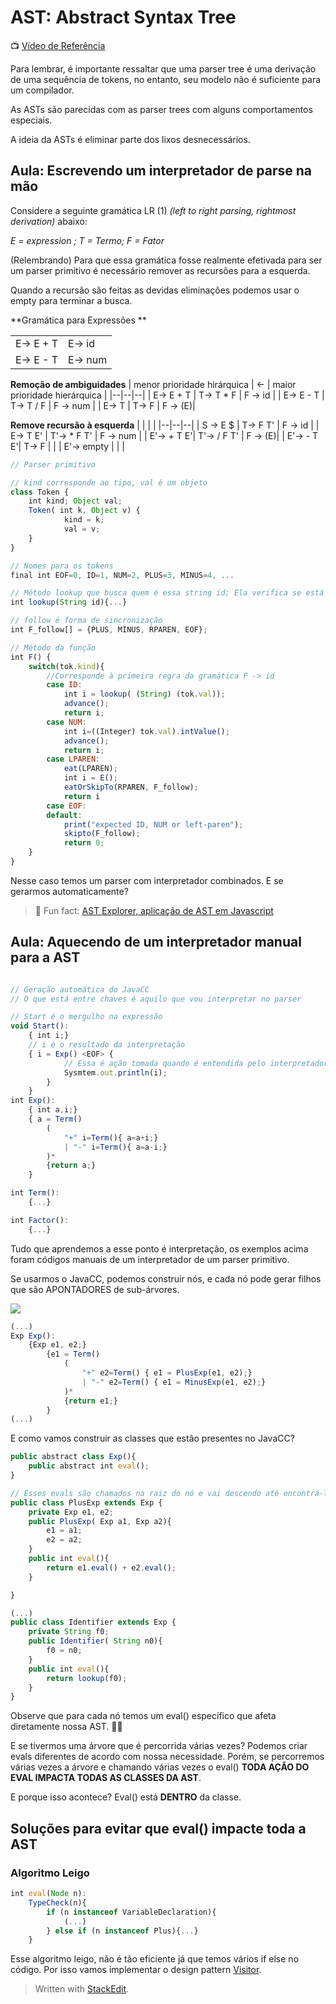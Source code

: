 ﻿# AST: Abstract Syntax Tree

📺 [Vídeo de Referência](https://youtu.be/jpfaXK4xCYE)

Para lembrar, é importante ressaltar que uma parser tree é uma derivação de uma sequência de tokens, no entanto, seu modelo não é suficiente para um compilador.

As ASTs são parecidas com as parser trees com alguns comportamentos especiais.

A ideia da ASTs é eliminar parte dos lixos desnecessários. 

## Aula: Escrevendo um interpretador de parse na mão

Considere a seguinte gramática LR (1) *(left to right parsing, rightmost derivation)* abaixo:

*E = expression ; T = Termo;  F = Fator*

(Relembrando) Para que essa gramática fosse realmente efetivada para ser um parser primitivo é necessário remover as recursões para a esquerda. 

Quando a recursão são feitas as devidas eliminações podemos usar o empty para terminar a busca.

**Gramática para Expressões **

| |  |
|--|--|
| E-> E + T | E-> id |
| E-> E - T | E-> num | 

**Remoção de ambiguidades**
| menor prioridade hirárquica | <- | maior prioridade hierárquica |
|--|--|--|
| E-> E + T | T-> T * F | F -> id |
| E-> E - T | T-> T / F | F -> num |
| E-> T     | T-> F     | F -> (E)|

**Remove recursão à esquerda**
| |  |  |
|--|--|--|
| S -> E $   | T-> F T'    | F -> id |
| E-> T E'   | T'-> * F T' | F -> num |
| E'-> + T E'| T'-> / F T' | F -> (E)|
| E'-> - T E'| T-> F     | |
| E'-> empty | | |

``` javascript
// Parser primitivo

// kind corresponde ao tipo, val é um objeto
class Token {
	int kind; Object val;
	Token( int k, Object v) {
			kind = k;
			val = v;
	}
}

// Nomes para os tokens
final int EOF=0, ID=1, NUM=2, PLUS=3, MINUS=4, ...

// Método lookup que busca quem é essa string id; Ela verifica se está presente ou não
int lookup(String id){...}

// follow é forma de sincronização
int F_follow[] = {PLUS, MINUS, RPAREN, EOF};

// Método da função
int F() {
	switch(tok.kind){
		//Corresponde à primeira regra da gramática F -> id
		case ID:
			int i = lookup( (String) (tok.val));
			advance();
			return i;
		case NUM:
			int i=((Integer) tok.val).intValue();
			advance();
			return i;
		case LPAREN:
			eat(LPAREN);
			int i = E();
			eatOrSkipTo(RPAREN, F_follow);
			return i
		case EOF:
		default:
			print("expected ID, NUM or left-paren");
			skipto(F_follow);
			return 0;
	}
}
```

Nesse caso temos um parser com interpretador combinados. E se gerarmos automaticamente?

> 🥳 Fun fact: [AST Explorer, aplicação de AST em Javascript](https://astexplorer.net/)

## Aula: Aquecendo de um interpretador manual para a AST

```javascript

// Geração automática do JavaCC
// O que está entre chaves é aquilo que vou interpretar no parser

// Start é o mergulho na expressão
void Start():
	{ int i;}
	// i é o resultado da interpretação
	{ i = Exp() <EOF> {
			// Essa é ação tomada quando é entendida pelo interpretador
			Sysmtem.out.println(i);
		}
	}
int Exp():
	{ int a,i;}
	{ a = Term()
		(
			"+" i=Term(){ a=a+i;}
			| "-" i=Term(){ a=a-i;}
		)*
		{return a;}
	}

int Term(): 
	{...}

int Factor():
	{...}
```

Tudo que aprendemos a esse ponto é interpretação, os exemplos acima foram códigos manuais de um interpretador de um parser primitivo.

Se usarmos o JavaCC, podemos construir nós, e cada nó pode gerar filhos que são APONTADORES de sub-árvores.

![](https://raw.githubusercontent.com/NatSatie/StudyNotes/main/compilers/part_3/tree.jpg)

```javascript
(...)
Exp Exp():
	{Exp e1, e2;}
		{e1 = Term()
			(
				"+" e2=Term() { e1 = PlusExp(e1, e2);}
				| "-" e2=Term() { e1 = MinusExp(e1, e2);}	
			)*
			{return e1;}
		}
(...)
```

E como vamos construir as classes que estão presentes no JavaCC?

```javascript
public abstract class Exp(){
	public abstract int eval();
}

// Esses evals são chamados na raiz do nó e vai descendo até encontrá-los.
public class PlusExp extends Exp {
	private Exp e1, e2;
	public PlusExp( Exp a1, Exp a2){
		e1 = a1;
		e2 = a2;
	}
	public int eval(){
		return e1.eval() + e2.eval();
	}

}

(...)
public class Identifier extends Exp {
	private String f0;
	public Identifier( String n0){
		f0 = n0;
	}
	public int eval(){
		return lookup(f0);
	}
}
```
Observe que para cada nó temos um eval() específico que afeta diretamente nossa AST. 👀👀

E se tivermos uma árvore que é percorrida várias vezes? Podemos criar evals diferentes de acordo com nossa necessidade. Porém, se percorremos várias vezes a árvore e chamando várias vezes o eval() **TODA AÇÃO DO EVAL IMPACTA TODAS AS CLASSES DA AST**.

E porque isso acontece? Eval() está **DENTRO** da classe.

## Soluções para evitar que eval() impacte toda a AST

### Algoritmo Leigo

```javascript
int eval(Node n):
	TypeCheck(n){
		if (n instanceof VariableDeclaration){
			(...)
		} else if (n instanceof Plus){...}
	}
```

Esse algoritmo leigo, não é tão eficiente já que temos vários if else no código. Por isso vamos implementar o design pattern 
[Visitor](https://refactoring.guru/pt-br/design-patterns/visitor).






> Written with [StackEdit](https://stackedit.io/).
